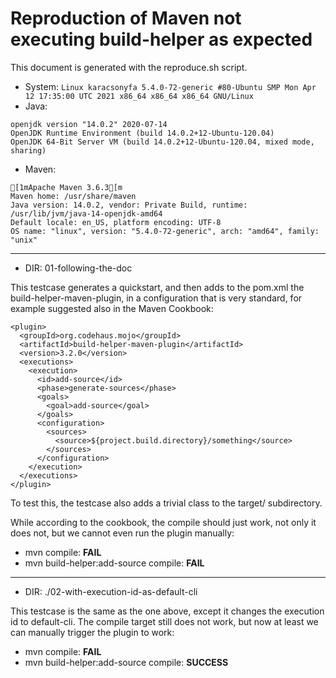 # Reproduction of Maven not executing build-helper as expected


This document is generated with the reproduce.sh script.

- System: `Linux karacsonyfa 5.4.0-72-generic #80-Ubuntu SMP Mon Apr 12 17:35:00 UTC 2021 x86_64 x86_64 x86_64 GNU/Linux`
- Java:
```
openjdk version "14.0.2" 2020-07-14
OpenJDK Runtime Environment (build 14.0.2+12-Ubuntu-120.04)
OpenJDK 64-Bit Server VM (build 14.0.2+12-Ubuntu-120.04, mixed mode, sharing)
```
- Maven:
```
[1mApache Maven 3.6.3[m
Maven home: /usr/share/maven
Java version: 14.0.2, vendor: Private Build, runtime: /usr/lib/jvm/java-14-openjdk-amd64
Default locale: en_US, platform encoding: UTF-8
OS name: "linux", version: "5.4.0-72-generic", arch: "amd64", family: "unix"
```

-----------------------------
- DIR: 01-following-the-doc

This testcase generates a quickstart, and then adds to the pom.xml
the build-helper-maven-plugin, in a configuration that is very
standard, for example suggested also in the Maven Cookbook:

```
<plugin>
  <groupId>org.codehaus.mojo</groupId>
  <artifactId>build-helper-maven-plugin</artifactId>
  <version>3.2.0</version>
  <executions>
    <execution>
      <id>add-source</id>
      <phase>generate-sources</phase>
      <goals>
        <goal>add-source</goal>
      </goals>
      <configuration>
        <sources>
          <source>${project.build.directory}/something</source>
        </sources>
      </configuration>
    </execution>
  </executions>
</plugin>
```

To test this, the testcase also adds a trivial class to the target/
subdirectory.

While according to the cookbook, the compile should just work,
not only it does not, but we cannot even run the plugin manually:

- mvn compile: **FAIL**
- mvn build-helper:add-source compile: **FAIL**

-----------------------------
- DIR: ./02-with-execution-id-as-default-cli

This testcase is the same as the one above, except it changes the
execution id to default-cli. The compile target still does not work,
but now at least we can manually trigger the plugin to work:

- mvn compile: **FAIL**
- mvn build-helper:add-source compile: **SUCCESS**
